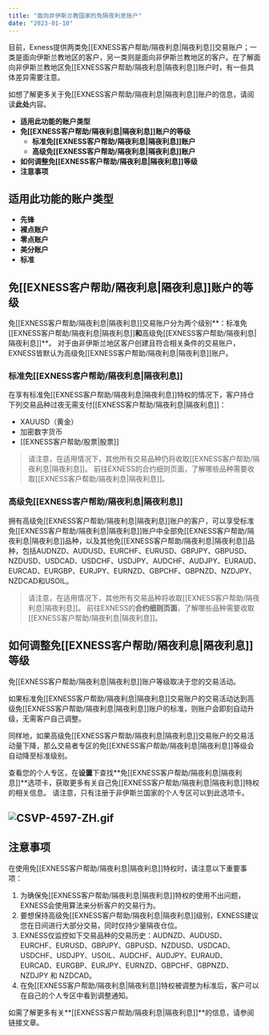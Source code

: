 ```yaml
---
title: "面向非伊斯兰教国家的免隔夜利息账户"
date: "2023-01-10"
---
```


目前，Exness提供两类免[[EXNESS客户帮助/隔夜利息|隔夜利息]]交易账户；一类是面向伊斯兰教地区的客户，另一类则是面向非伊斯兰教地区的客户。在了解面向非伊斯兰教地区免[[EXNESS客户帮助/隔夜利息|隔夜利息]]账户时，有一些具体差异需要注意。

如想了解更多关于免[[EXNESS客户帮助/隔夜利息|隔夜利息]]账户的信息，请阅读**此处**内容。

- **适用此功能的账户类型**
- **免[[EXNESS客户帮助/隔夜利息|隔夜利息]]账户的等级**
    - **标准免[[EXNESS客户帮助/隔夜利息|隔夜利息]]账户**
    - **高级免[[EXNESS客户帮助/隔夜利息|隔夜利息]]账户**
- **如何调整免[[EXNESS客户帮助/隔夜利息|隔夜利息]]等级**
- **注意事项**

## 适用此功能的账户类型

- **先锋**
- **裸点账户**
- **零点账户**
- **美分账户**
- **标准**

## 免[[EXNESS客户帮助/隔夜利息|隔夜利息]]账户的等级

免[[EXNESS客户帮助/隔夜利息|隔夜利息]]交易账户分为两个级别**：标准免[[EXNESS客户帮助/隔夜利息|隔夜利息]]**和**高级免[[EXNESS客户帮助/隔夜利息|隔夜利息]]**。 对于由非伊斯兰地区客户创建且符合相关条件的交易账户，EXNESS皆默认为高级免[[EXNESS客户帮助/隔夜利息|隔夜利息]]账户。

### 标准免[[EXNESS客户帮助/隔夜利息|隔夜利息]]

在享有标准免[[EXNESS客户帮助/隔夜利息|隔夜利息]]特权的情况下，客户持仓下列交易品种过夜无需支付[[EXNESS客户帮助/隔夜利息|隔夜利息]]：

- XAUUSD（黄金）
- 加密数字货币
- [[EXNESS客户帮助/股票|股票]]

> 请注意，在适用情况下，其他所有交易品种仍将收取[[EXNESS客户帮助/隔夜利息|隔夜利息]]。 前往EXNESS的合约细则页面，了解哪些品种需要收取[[EXNESS客户帮助/隔夜利息|隔夜利息]]。

### 高级免[[EXNESS客户帮助/隔夜利息|隔夜利息]]

拥有高级免[[EXNESS客户帮助/隔夜利息|隔夜利息]]账户的客户，可以享受标准免[[EXNESS客户帮助/隔夜利息|隔夜利息]]账户中全部免[[EXNESS客户帮助/隔夜利息|隔夜利息]]品种，以及其他免[[EXNESS客户帮助/隔夜利息|隔夜利息]]品种，包括AUDNZD、AUDUSD、EURCHF、EURUSD、GBPJPY、GBPUSD、NZDUSD、USDCAD、USDCHF、USDJPY、AUDCHF、AUDJPY、EURAUD、EURCAD、EURGBP、EURJPY、EURNZD、GBPCHF、GBPNZD、NZDJPY、NZDCAD和USOIL。

> 请注意，在适用情况下，其他所有交易品种将收取[[EXNESS客户帮助/隔夜利息|隔夜利息]]。 前往EXNESS的**合约细则页面**，了解哪些品种需要收取[[EXNESS客户帮助/隔夜利息|隔夜利息]]。

## 如何调整免[[EXNESS客户帮助/隔夜利息|隔夜利息]]等级

免[[EXNESS客户帮助/隔夜利息|隔夜利息]]账户等级取决于您的交易活动。

如果标准免[[EXNESS客户帮助/隔夜利息|隔夜利息]]交易账户的交易活动达到高级免[[EXNESS客户帮助/隔夜利息|隔夜利息]]账户的标准，则账户会即刻自动升级，无需客户自己调整。

同样地，如果高级免[[EXNESS客户帮助/隔夜利息|隔夜利息]]交易账户的交易活动量下降，那么交易者专区的免[[EXNESS客户帮助/隔夜利息|隔夜利息]]等级会自动降至标准级别。

查看您的个人专区，在**设置**下查找**免[[EXNESS客户帮助/隔夜利息|隔夜利息]]**选项卡，获取更多有关自己免[[EXNESS客户帮助/隔夜利息|隔夜利息]]特权的相关信息。 请注意，只有注册于非伊斯兰国家的个人专区可以到此选项卡。

## ![CSVP-4597-ZH.gif](https://testingcf.jsdelivr.net/gh/jarlin8/OSS@main/exhelp/CSVP-4597-ZH.gif)

## 注意事项

在使用免[[EXNESS客户帮助/隔夜利息|隔夜利息]]特权时，请注意以下重要事项：

1. 为确保免[[EXNESS客户帮助/隔夜利息|隔夜利息]]特权的使用不出问题，EXNESS会使用算法来分析客户的交易行为。
2. 要想保持高级免[[EXNESS客户帮助/隔夜利息|隔夜利息]]级别，EXNESS建议您在日间进行大部分交易，同时仅持少量隔夜仓位。
3. EXNESS仅监控如下交易品种的交易历史：AUDNZD、AUDUSD、EURCHF、EURUSD、GBPJPY、GBPUSD、NZDUSD、USDCAD、USDCHF、USDJPY、USOIL、AUDCHF、AUDJPY、EURAUD、EURCAD、EURGBP、EURJPY、EURNZD、GBPCHF、GBPNZD、NZDJPY 和 NZDCAD。
4. 在免[[EXNESS客户帮助/隔夜利息|隔夜利息]]特权被调整为标准后，客户可以在自己的个人专区中看到调整通知。

如需了解更多有关**[[EXNESS客户帮助/隔夜利息|隔夜利息]]**的信息，请参阅链接文章。
